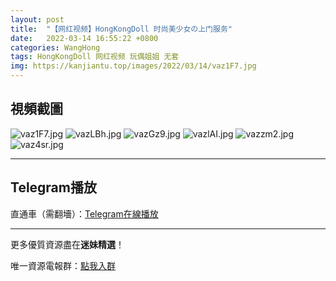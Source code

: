 ```yaml
---
layout: post
title:  "【网红视频】HongKongDoll 时尚美少女の上门服务"
date:   2022-03-14 16:55:22 +0800
categories: WangHong
tags: HongKongDoll 网红视频 玩偶姐姐 无套
img: https://kanjiantu.top/images/2022/03/14/vaz1F7.jpg
---
```



## 視頻截圖

![vaz1F7.jpg](https://kanjiantu.top/images/2022/03/14/vaz1F7.jpg)
![vazLBh.jpg](https://kanjiantu.top/images/2022/03/14/vazLBh.jpg)
![vazGz9.jpg](https://kanjiantu.top/images/2022/03/14/vazGz9.jpg)
![vazlAI.jpg](https://kanjiantu.top/images/2022/03/14/vazlAI.jpg)
![vazzm2.jpg](https://kanjiantu.top/images/2022/03/14/vazzm2.jpg)
![vaz4sr.jpg](https://kanjiantu.top/images/2022/03/14/vaz4sr.jpg)


* * *
## Telegram播放

直通車（需翻墻）：[Telegram在線播放](https://t.me/mimeijingxuan/32)

* * *
更多優質資源盡在**迷妹精選**！

唯一資源電報群：[點我入群](https://t.me/mimeijingxuan)


